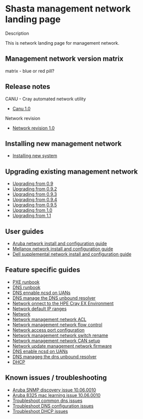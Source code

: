 # Shasta management network landing page

Description

This is network landing page for management network. 

## Management network version matrix

matrix - blue or red pill?

## Release notes

CANU - Cray automated network utility

* [Canu 1.0](./docs-csm/install/index.md)

Network revision

* [Network revision 1.0](./docs-csm/install/index.md)

## Installing new management network

* [Installing new system](./docs-csm/install/index.md)

## Upgrading existing management network

* [Upgrading from 0.9](./docs-csm/upgrade/0.9/README.md)
* [Upgrading from 0.9.2](./docs-csm/upgrade/0.9/csm-0.9.2.md)
* [Upgrading from 0.9.3](./docs-csm/upgrade/0.9/csm-0.9.3.md)
* [Upgrading from 0.9.4](./docs-csm/upgrade/0.9/csm-0.9.4/README.md)
* [Upgrading from 0.9.5](./docs-csm/upgrade/0.9/csm-0.9.5/README.md)
* [Upgrading from 1.0](./docs-csm/upgrade/1.0/README.md)
* [Upgrading from 1.1](./docs-csm/upgrade/1.1/README.md)

## User guides

* [Aruba network install and configuration guide](./docs-csm/operations/network/network_management_install_guide/aruba/index.md)
* [Mellanox network install and configuration guide](./docs-csm/operations/network/network_management_install_guide/mellanox/index.md)
* [Dell supplemental network install and configuration guide](./docs-csm/operations/network/network_management_install_guide/dell/index.md)


## Feature specific guides
* [PXE runbook](./docs-csm/troubleshooting/pxe_runbook.md)
* [DNS runbook](./docs-csm/operations/network/dns/DNS.md)
* [DNS ennable ncsd on UANs](./docs-csm/operations/network/dns/Enable_ncsd_on_UANs.md)
* [DNS manage the DNS unbound resolver](./docs-csm/operations/network/dns/Manage_the_DNS_Unbound_Resolver.md)
* [Network onnect to the HPE Cray EX Environment](./docs-csm/operations/network/Connect_to_the_HPE_Cray_EX_Environment.md)
* [Network default IP ranges](./docs-csm/operations/network/Default_IP_Address_Ranges.md)
* [Network](./docs-csm/operations/network/Network.md)
* [Network management network ACL](./docs-csm/operations/network/management_network/Management_Network_ACL_Configuration.md)
* [Network management network flow control](./docs-csm/operations/network/management_network/Management_Network_Flow_Control_Settings.md)
* [Network access port configuration](./docs-csm/operations/network/management_network/Management_Network_Access_Port_Configurations.md)
* [Network management network switch rename](./docs-csm/operations/network/management_network/Management_Network_Switch_Rename.md)
* [Network management network CAN setup](./docs-csm/operations/network/management_network/Management_Network_CAN_Setup.md)
* [Network update management network firmware](./docs-csm/operations/network/management_network/update_management_network_firmware.md)
* [DNS enable ncsd on UANs](./docs-csm/operations/network/dns/Enable_ncsd_on_UANs.md)
* [DNS manageg the dns unbound resolver](/docs-csm/operations/network/dns/Manage_the_DNS_Unbound_Resolver.md)
* [DHCP](./docs-csm/operations/network/dhcp/DHCP.md)


## Known issues / troubleshooting

* [Aruba SNMP discovery issue 10.06.0010](./docs-csm/troubleshooting/known_issues/discovery_aruba_snmp_issue.md)
* [Aruba 8325 mac learning issue 10.06.0010](./docs-csm/install/8325_mac_learning_hotfix.md)
* [Troubleshoot common dns issues](./docs-csm/operations/network/dns/Troubleshoot_Common_DNS_Issues.md)
* [Troubleshoot DNS configuration issues](/docs-csm/operations/network/dns/Troubleshoot_DNS_Configuration_Issues.md)
* [Troubleshoot DHCP issues](./docs-csm/operations/network/dhcp/Troubleshoot_DHCP_Issues.md)



				

